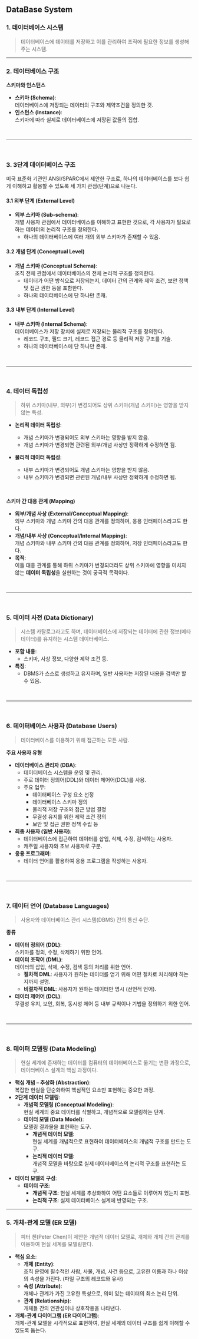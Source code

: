 ## DataBase System


### 1. 데이터베이스 시스템
  > 데이터베이스에 데이터를 저장하고 이를 관리하여 조직에 필요한 정보를 생성해 주는 시스템.

---

### 2. 데이터베이스 구조
**스키마와 인스턴스**
- **스키마 (Schema)**:  
  데이터베이스에 저장되는 데이터의 구조와 제약조건을 정의한 것.
- **인스턴스 (Instance)**:  
  스키마에 따라 실제로 데이터베이스에 저장된 값들의 집합.

<br>
<hr>
<br>

### 3. 3단계 데이터베이스 구조
미국 표준화 기관인 ANSI/SPARC에서 제안한 구조로, 하나의 데이터베이스를 보다 쉽게 이해하고 활용할 수 있도록 세 가지 관점(단계)으로 나눈다.

#### 3.1 외부 단계 (External Level)
- **외부 스키마 (Sub-schema)**:  
  개별 사용자 관점에서 데이터베이스를 이해하고 표현한 것으로, 각 사용자가 필요로 하는 데이터의 논리적 구조를 정의한다.  
  - 하나의 데이터베이스에 여러 개의 외부 스키마가 존재할 수 있음.

#### 3.2 개념 단계 (Conceptual Level)
- **개념 스키마 (Conceptual Schema)**:  
  조직 전체 관점에서 데이터베이스의 전체 논리적 구조를 정의한다.  
  - 데이터가 어떤 방식으로 저장되는지, 데이터 간의 관계와 제약 조건, 보안 정책 및 접근 권한 등을 포함한다.
  - 하나의 데이터베이스에 단 하나만 존재.

#### 3.3 내부 단계 (Internal Level)
- **내부 스키마 (Internal Schema)**:  
  데이터베이스가 저장 장치에 실제로 저장되는 물리적 구조를 정의한다.
  - 레코드 구조, 필드 크기, 레코드 접근 경로 등 물리적 저장 구조를 기술.
  - 하나의 데이터베이스에 단 하나만 존재.

<br>
<hr>
<br>

### 4. 데이터 독립성
  
  > 하위 스키마(내부, 외부)가 변경되어도 상위 스키마(개념 스키마)는 영향을 받지 않는 특성.
  
- **논리적 데이터 독립성**:
  - 개념 스키마가 변경되어도 외부 스키마는 영향을 받지 않음.
  - 개념 스키마가 변경되면 관련된 외부/개념 사상만 정확하게 수정하면 됨.
  
- **물리적 데이터 독립성**:
  - 내부 스키마가 변경되어도 개념 스키마는 영향을 받지 않음.
  - 내부 스키마가 변경되면 관련된 개념/내부 사상만 정확하게 수정하면 됨.

<br>

**스키마 간 대응 관계 (Mapping)**
- **외부/개념 사상 (External/Conceptual Mapping)**:  
  외부 스키마와 개념 스키마 간의 대응 관계를 정의하며, 응용 인터페이스라고도 한다.
- **개념/내부 사상 (Conceptual/Internal Mapping)**:  
  개념 스키마와 내부 스키마 간의 대응 관계를 정의하며, 저장 인터페이스라고도 한다.
- **목적**:  
  이들 대응 관계를 통해 하위 스키마가 변경되더라도 상위 스키마에 영향을 미치지 않는 **데이터 독립성**을 실현하는 것이 궁극적 목적이다.

<br>
<hr>
<br>

### 5. 데이터 사전 (Data Dictionary) 
  
> 시스템 카탈로그라고도 하며, 데이터베이스에 저장되는 데이터에 관한 정보(메타데이터)를 유지하는 시스템 데이터베이스.
- **포함 내용**:
  - 스키마, 사상 정보, 다양한 제약 조건 등.
- **특징**:
  - DBMS가 스스로 생성하고 유지하며, 일반 사용자는 저장된 내용을 검색만 할 수 있음.

<br>
<hr>
<br>

### 6. 데이터베이스 사용자 (Database Users) 
  > 데이터베이스를 이용하기 위해 접근하는 모든 사람.


**주요 사용자 유형**

  - **데이터베이스 관리자 (DBA)**:
    - 데이터베이스 시스템을 운영 및 관리.
    - 주로 데이터 정의어(DDL)와 데이터 제어어(DCL)를 사용.
    - 주요 업무:
      - 데이터베이스 구성 요소 선정
      - 데이터베이스 스키마 정의
      - 물리적 저장 구조와 접근 방법 결정
      - 무결성 유지를 위한 제약 조건 정의
      - 보안 및 접근 권한 정책 수립 등
  - **최종 사용자 (일반 사용자)**:
    - 데이터베이스에 접근하여 데이터를 삽입, 삭제, 수정, 검색하는 사용자.
    - 캐주얼 사용자와 초보 사용자로 구분.
  - **응용 프로그래머**:
    - 데이터 언어를 활용하여 응용 프로그램을 작성하는 사용자.

<br>
<hr>
<br>

### 7. 데이터 언어 (Database Languages)

  > 사용자와 데이터베이스 관리 시스템(DBMS) 간의 통신 수단.

**종류**

  - **데이터 정의어 (DDL)**:  
    스키마를 정의, 수정, 삭제하기 위한 언어.
  - **데이터 조작어 (DML)**:  
    데이터의 삽입, 삭제, 수정, 검색 등의 처리를 위한 언어.
    - **절차적 DML**: 사용자가 원하는 데이터를 얻기 위해 어떤 절차로 처리해야 하는지까지 설명.
    - **비절차적 DML**: 사용자가 원하는 데이터만 명시 (선언적 언어).
  - **데이터 제어어 (DCL)**:  
    무결성 유지, 보안, 회복, 동시성 제어 등 내부 규칙이나 기법을 정의하기 위한 언어.

<br>
<hr>
<br>

### 8. 데이터 모델링 (Data Modeling)

  > 현실 세계에 존재하는 데이터를 컴퓨터의 데이터베이스로 옮기는 변환 과정으로, 데이터베이스 설계의 핵심 과정이다.
- **핵심 개념 – 추상화 (Abstraction)**:  
  복잡한 현실을 단순화하여 핵심적인 요소만 표현하는 중요한 과정.
- **2단계 데이터 모델링**:
  - **개념적 모델링 (Conceptual Modeling)**:  
    현실 세계의 중요 데이터를 식별하고, 개념적으로 모델링하는 단계.
  - **데이터 모델 (Data Model)**:  
    모델링 결과물을 표현하는 도구.
    - **개념적 데이터 모델**:  
      현실 세계를 개념적으로 표현하여 데이터베이스의 개념적 구조를 만드는 도구.
    - **논리적 데이터 모델**:  
      개념적 모델을 바탕으로 실제 데이터베이스의 논리적 구조를 표현하는 도구.
- **데이터 모델의 구성**:
  - **데이터 구조**:  
    - **개념적 구조**: 현실 세계를 추상화하여 어떤 요소들로 이루어져 있는지 표현.
    - **논리적 구조**: 실제 데이터베이스 설계에 반영되는 구조.

---

### 5. 개체-관계 모델 (ER 모델)
  > 피터 첸(Peter Chen)이 제안한 개념적 데이터 모델로, 개체와 개체 간의 관계를 이용하여 현실 세계를 모델링한다.
- **핵심 요소**:
  - **개체 (Entity)**:  
    조직 운영에 필수적인 사람, 사물, 개념, 사건 등으로, 고유한 이름과 하나 이상의 속성을 가진다. (파일 구조의 레코드와 유사)
  - **속성 (Attribute)**:  
    개체나 관계가 가진 고유한 특성으로, 의미 있는 데이터의 최소 논리 단위.
  - **관계 (Relationship)**:  
    개체들 간의 연관성이나 상호작용을 나타낸다.
- **개체-관계 다이어그램 (ER 다이어그램)**:  
  개체-관계 모델을 시각적으로 표현하여, 현실 세계의 데이터 구조를 쉽게 이해할 수 있도록 돕는다.

